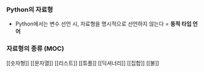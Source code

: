 ### Python의 자료형
+ Python에서는 변수 선언 시, 자료형을 명시적으로 선언하지 않는다 = **동적 타입 언어**

### 자료형의 종류 (MOC)
[[숫자형]]
[[문자열]]
[[리스트]]
[[튜플]]
[[딕셔너리]]
[[집합]]
[[불]]

